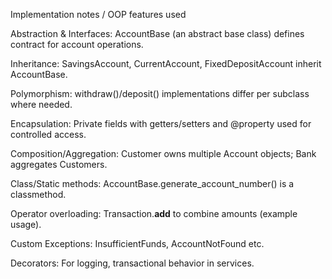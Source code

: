 Implementation notes / OOP features used

Abstraction & Interfaces: AccountBase (an abstract base class) defines contract for account operations.

Inheritance: SavingsAccount, CurrentAccount, FixedDepositAccount inherit AccountBase.

Polymorphism: withdraw()/deposit() implementations differ per subclass where needed.

Encapsulation: Private fields with getters/setters and @property used for controlled access.

Composition/Aggregation: Customer owns multiple Account objects; Bank aggregates Customers.

Class/Static methods: AccountBase.generate_account_number() is a classmethod.

Operator overloading: Transaction.__add__ to combine amounts (example usage).

Custom Exceptions: InsufficientFunds, AccountNotFound etc.

Decorators: For logging, transactional behavior in services.